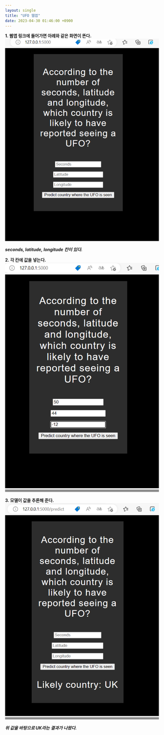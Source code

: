 ```yaml
---
layout: single
title: "UFO 웹앱"
date: 2023-04-30 01:46:00 +0900
---
```

**1. 웹앱 링크에 들어가면 아례와 같은 화면이 뜬다.**
![webapp1](./_posts/webapp1.png)

***seconds, latitude, longitude 칸이 있다.***

**2. 각 칸에 값을 넣는다.**
![webapp2](./_posts/webapp2.png)

**3. 모델이 값을 추론해 준다.**
![webapp3](./_posts/webapp3.png)

***위 값을 바탕으로 UK라는 결과가 나왔다.***
